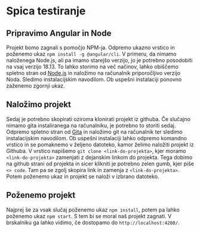 # Spica testiranje



## Pripravimo Angular in Node
Projekt bomo zagnali s pomočjo NPM-ja. 
Odpremo ukazno vrstico in poženemo ukaz `npm install -g @angular/cli`. V primeru, da nimamo naloženega Node.js, ali pa imamo starejšo verzijo, jo je potrebno posodobiti na vsaj verzijo 18.13. To lahko storimo na več načinov, lahko obiščemo spletno stran od [Node.js](https://nodejs.org/en) in naložimo na računalnik priporočljivo verzijo Noda. Sledimo instalacijskim navodilom.
Ob uspešni instalaciji ponovno zaženemo zgornji ukaz.

## Naložimo projekt
Sedaj je potrebno skopirati oziroma klonirati projekt iz githuba. Če slučajno nimamo gita instaliranega na računalniku, je potrebno to storiti sedaj. Odpremo spletno stran od [Gita](https://git-scm.com/) in naložimo git na računalnik ter sledimo instalacijskim navodilom.
Ob uspešni instalaciji lahko odpremo komandno vrstico in se pomaknemo v željeno datoteko, kamor želimo naložiti projekt iz Githuba. V vrstico napišemo `git clone <link-do-projekta>`, kjer moramo `<link-do-projekta>` zamenjati z dejanskim linkom do projekta. Tega dobimo na github strani od projekta in sicer klikniti je potrebno zelen gumb, kjer piše `<> code`. Tam pa se zgolj skopira link in zamenja z `<link-do-projekta>`. Potem poženemo ukaz in projekt se naloži v izbrano datoteko.

## Poženemo projekt

Najprej še za vsak slučaj poženemo ukaz `npm install`, potem pa lahko poženemo ukaz `npm start`. S tem bi se moral naš projekt zagnati. V brskalniku ga lahko vidimo, če dostopamo do `http://localhost:4200/`.